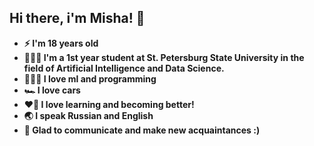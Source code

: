 ## Hi there, i'm Misha! 👋

- **⚡️ I'm 18 years old**
- **👨🏻‍🎓 I'm a 1st year student at St. Petersburg State University in the field of Artificial Intelligence and Data Science.**
- **🧑🏻‍💻 I love ml and programming**
- **🏎 I love cars**
- **❤️‍🔥 I love learning and becoming better!**
- **🌏  I speak Russian and English**
- **🤝 Glad to communicate and make new acquaintances :)**
